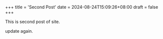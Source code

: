 +++
title = 'Second Post'
date = 2024-08-24T15:09:26+08:00
draft = false
+++

This is second post of site.

update again.